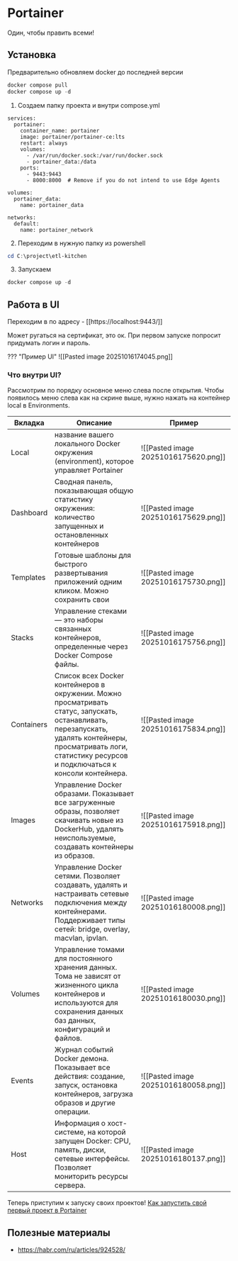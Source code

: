 # Portainer
Один, чтобы править всеми! 

## Установка 

Предварительно обновляем docker до последней версии 

``` powershell 
docker compose pull
docker compose up -d
```

1. Создаем папку проекта и внутри compose.yml
  ```{ .text .copy title="compose.yml" }
  services:
    portainer:
      container_name: portainer
      image: portainer/portainer-ce:lts
      restart: always
      volumes:
        - /var/run/docker.sock:/var/run/docker.sock
        - portainer_data:/data
      ports:
        - 9443:9443
        - 8000:8000  # Remove if you do not intend to use Edge Agents

  volumes:
    portainer_data:
      name: portainer_data

  networks:
    default:
      name: portainer_network
  ```
2. Переходим в нужную папку из powershell 
  ```powershell
  cd C:\project\etl-kitchen
  ```
3. Запускаем 
  ```powershell
  docker compose up -d
  ```

## Работа в UI 

Переходим в по адресу - [[https://localhost:9443/]]

Может ругаться на сертификат, это ок. При первом запуске попросит придумать логин и пароль. 

??? "Пример UI"
	![[Pasted image 20251016174045.png]]

### Что внутри UI?
Рассмотрим по порядку основное меню слева после открытия. Чтобы появилось меню слева как на скрине выше, нужно нажать на контейнер local в Environments.

| Вкладка    | Описание                                                                                                                                                                                                          | Пример                               |
| ---------- | ----------------------------------------------------------------------------------------------------------------------------------------------------------------------------------------------------------------- | ------------------------------------ |
| Local      | название вашего локального Docker окружения (environment), которое управляет Portainer                                                                                                                            | ![[Pasted image 20251016175620.png]] |
| Dashboard  | Сводная панель, показывающая общую статистику окружения: количество запущенных и остановленных контейнеров                                                                                                        | ![[Pasted image 20251016175629.png]] |
| Templates  | Готовые шаблоны для быстрого развертывания приложений одним кликом. Можно сохранить свои                                                                                                                          | ![[Pasted image 20251016175730.png]] |
| Stacks     | Управление стеками — это наборы связанных контейнеров, определенные через Docker Compose файлы.                                                                                                                   | ![[Pasted image 20251016175756.png]] |
| Containers | Список всех Docker контейнеров в окружении. Можно просматривать статус, запускать, останавливать, перезапускать, удалять контейнеры, просматривать логи, статистику ресурсов и подключаться к консоли контейнера. | ![[Pasted image 20251016175834.png]] |
| Images     | Управление Docker образами. Показывает все загруженные образы, позволяет скачивать новые из DockerHub, удалять неиспользуемые, создавать контейнеры из образов.                                                   | ![[Pasted image 20251016175918.png]] |
| Networks   | Управление Docker сетями. Позволяет создавать, удалять и настраивать сетевые подключения между контейнерами. Поддерживает типы сетей: bridge, overlay, macvlan, ipvlan.                                           | ![[Pasted image 20251016180008.png]] |
| Volumes    | Управление томами для постоянного хранения данных. Тома не зависят от жизненного цикла контейнеров и используются для сохранения данных баз данных, конфигураций и файлов.                                        | ![[Pasted image 20251016180030.png]] |
| Events     | Журнал событий Docker демона. Показывает все действия: создание, запуск, остановка контейнеров, загрузка образов и другие операции.                                                                               | ![[Pasted image 20251016180058.png]] |
| Host       | Информация о хост-системе, на которой запущен Docker: CPU, память, диски, сетевые интерфейсы. Позволяет мониторить ресурсы сервера.                                                                               | ![[Pasted image 20251016180137.png]] |


Теперь приступим к запуску своих проектов! 
[Как запустить свой первый проект в Portainer ](/data/projects/basic_minimum)

## Полезные материалы 
- https://habr.com/ru/articles/924528/ 